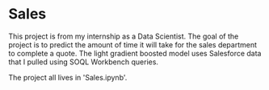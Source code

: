 # Sales

This project is from my internship as a Data Scientist. The goal of the project is to predict the amount of time it will take for the sales department to complete a quote. The light gradient boosted model uses Salesforce data that I pulled using SOQL Workbench queries. 

The project all lives in 'Sales.ipynb'.
